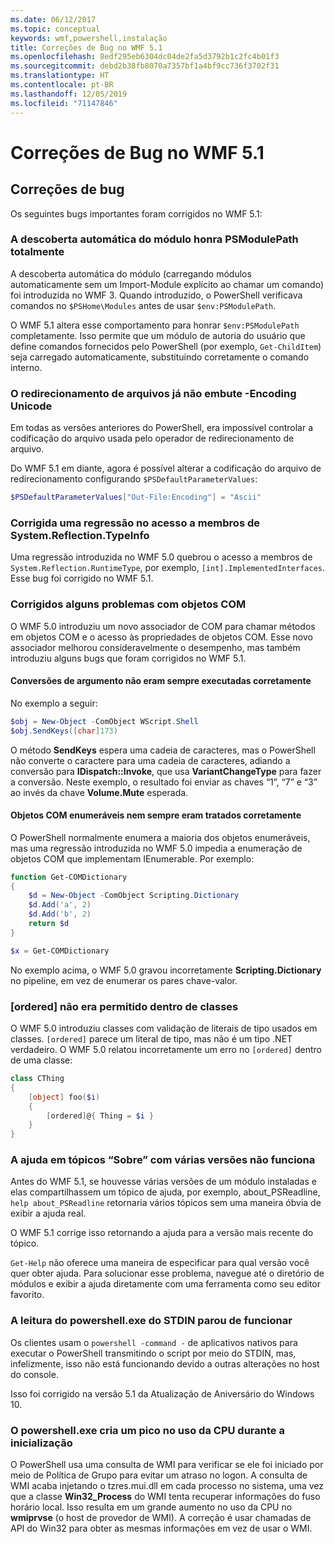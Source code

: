 ```yaml
---
ms.date: 06/12/2017
ms.topic: conceptual
keywords: wmf,powershell,instalação
title: Correções de Bug no WMF 5.1
ms.openlocfilehash: 8edf295eb6304dc04de2fa5d3792b1c2fc4b01f3
ms.sourcegitcommit: debd2b38fb8070a7357bf1a4bf9cc736f3702f31
ms.translationtype: HT
ms.contentlocale: pt-BR
ms.lasthandoff: 12/05/2019
ms.locfileid: "71147846"
---
```

# <a name="bug-fixes-in-wmf-51"></a>Correções de Bug no WMF 5.1

## <a name="bug-fixes"></a>Correções de bug

Os seguintes bugs importantes foram corrigidos no WMF 5.1:

### <a name="module-auto-discovery-fully-honors-psmodulepath"></a>A descoberta automática do módulo honra PSModulePath totalmente

A descoberta automática do módulo (carregando módulos automaticamente sem um Import-Module explícito ao chamar um comando) foi introduzida no WMF 3. Quando introduzido, o PowerShell verificava comandos no `$PSHome\Modules` antes de usar `$env:PSModulePath`.

O WMF 5.1 altera esse comportamento para honrar `$env:PSModulePath` completamente. Isso permite que um módulo de autoria do usuário que define comandos fornecidos pelo PowerShell (por exemplo, `Get-ChildItem`) seja carregado automaticamente, substituindo corretamente o comando interno.

### <a name="file-redirection-no-longer-hard-codes--encoding-unicode"></a>O redirecionamento de arquivos já não embute -Encoding Unicode

Em todas as versões anteriores do PowerShell, era impossível controlar a codificação do arquivo usada pelo operador de redirecionamento de arquivo.

Do WMF 5.1 em diante, agora é possível alterar a codificação do arquivo de redirecionamento configurando `$PSDefaultParameterValues`:

```powershell
$PSDefaultParameterValues["Out-File:Encoding"] = "Ascii"
```

### <a name="fixed-a-regression-in-accessing-members-of-systemreflectiontypeinfo"></a>Corrigida uma regressão no acesso a membros de System.Reflection.TypeInfo

Uma regressão introduzida no WMF 5.0 quebrou o acesso a membros de `System.Reflection.RuntimeType`, por exemplo, `[int].ImplementedInterfaces`. Esse bug foi corrigido no WMF 5.1.

### <a name="fixed-some-issues-with-com-objects"></a>Corrigidos alguns problemas com objetos COM

O WMF 5.0 introduziu um novo associador de COM para chamar métodos em objetos COM e o acesso às propriedades de objetos COM. Esse novo associador melhorou consideravelmente o desempenho, mas também introduziu alguns bugs que foram corrigidos no WMF 5.1.

#### <a name="argument-conversions-were-not-always-performed-correctly"></a>Conversões de argumento não eram sempre executadas corretamente

No exemplo a seguir:

```powershell
$obj = New-Object -ComObject WScript.Shell
$obj.SendKeys([char]173)
```

O método **SendKeys** espera uma cadeia de caracteres, mas o PowerShell não converte o caractere para uma cadeia de caracteres, adiando a conversão para **IDispatch::Invoke**, que usa **VariantChangeType** para fazer a conversão. Neste exemplo, o resultado foi enviar as chaves “1”, “7” e “3” ao invés da chave **Volume.Mute** esperada.

#### <a name="enumerable-com-objects-not-always-handled-correctly"></a>Objetos COM enumeráveis nem sempre eram tratados corretamente

O PowerShell normalmente enumera a maioria dos objetos enumeráveis, mas uma regressão introduzida no WMF 5.0 impedia a enumeração de objetos COM que implementam IEnumerable. Por exemplo:

```powershell
function Get-COMDictionary
{
    $d = New-Object -ComObject Scripting.Dictionary
    $d.Add('a', 2)
    $d.Add('b', 2)
    return $d
}

$x = Get-COMDictionary
```

No exemplo acima, o WMF 5.0 gravou incorretamente **Scripting.Dictionary** no pipeline, em vez de enumerar os pares chave-valor.

### <a name="ordered-was-not-allowed-inside-classes"></a>[ordered] não era permitido dentro de classes

O WMF 5.0 introduziu classes com validação de literais de tipo usados em classes. `[ordered]` parece um literal de tipo, mas não é um tipo .NET verdadeiro. O WMF 5.0 relatou incorretamente um erro no `[ordered]` dentro de uma classe:

```powershell
class CThing
{
    [object] foo($i)
    {
        [ordered]@{ Thing = $i }
    }
}
```

### <a name="help-on-about-topics-with-multiple-versions-does-not-work"></a>A ajuda em tópicos “Sobre” com várias versões não funciona

Antes do WMF 5.1, se houvesse várias versões de um módulo instaladas e elas compartilhassem um tópico de ajuda, por exemplo, about_PSReadline, `help about_PSReadline` retornaria vários tópicos sem uma maneira óbvia de exibir a ajuda real.

O WMF 5.1 corrige isso retornando a ajuda para a versão mais recente do tópico.

`Get-Help` não oferece uma maneira de especificar para qual versão você quer obter ajuda. Para solucionar esse problema, navegue até o diretório de módulos e exibir a ajuda diretamente com uma ferramenta como seu editor favorito.

### <a name="powershellexe-reading-from-stdin-stopped-working"></a>A leitura do powershell.exe do STDIN parou de funcionar

Os clientes usam o `powershell -command -` de aplicativos nativos para executar o PowerShell transmitindo o script por meio do STDIN, mas, infelizmente, isso não está funcionando devido a outras alterações no host do console.

Isso foi corrigido na versão 5.1 da Atualização de Aniversário do Windows 10.

### <a name="powershellexe-creates-spike-in-cpu-usage-on-startup"></a>O powershell.exe cria um pico no uso da CPU durante a inicialização

O PowerShell usa uma consulta de WMI para verificar se ele foi iniciado por meio de Política de Grupo para evitar um atraso no logon. A consulta de WMI acaba injetando o tzres.mui.dll em cada processo no sistema, uma vez que a classe **Win32_Process** do WMI tenta recuperar informações do fuso horário local. Isso resulta em um grande aumento no uso da CPU no **wmiprvse** (o host de provedor de WMI). A correção é usar chamadas de API do Win32 para obter as mesmas informações em vez de usar o WMI.
